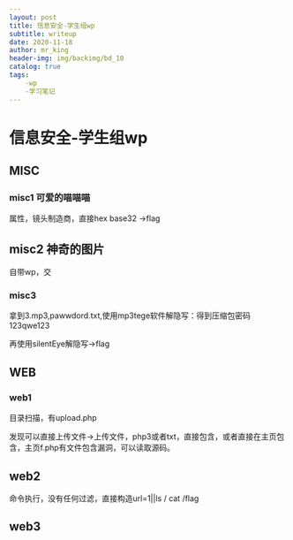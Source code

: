 ```yaml
---
layout: post
title: 信息安全-学生组wp
subtitle: writeup	
date: 2020-11-18
author: mr_king
header-img: img/backimg/bd_10
catalog: true
tags: 
    -wp
    -学习笔记
---
```


# 信息安全-学生组wp

## MISC

### misc1 可爱的喵喵喵

属性，镜头制造商，直接hex base32 ->flag

## misc2 神奇的图片

自带wp，交

### misc3 

拿到3.mp3,pawwdord.txt,使用mp3tege软件解隐写：得到压缩包密码123qwe123

再使用silentEye解隐写->flag



## WEB

### web1

目录扫描，有upload.php

发现可以直接上传文件->上传文件，php3或者txt，直接包含，或者直接在主页包含，主页f.php有文件包含漏洞，可以读取源码。

## web2

命令执行，没有任何过滤，直接构造url=1||ls /  cat /flag





## web3

